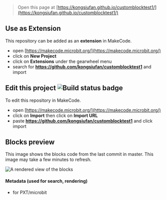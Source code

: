 
> Open this page at [https://kongsiufan.github.io/customblocktest1/](https://kongsiufan.github.io/customblocktest1/)

## Use as Extension

This repository can be added as an **extension** in MakeCode.

* open [https://makecode.microbit.org/](https://makecode.microbit.org/)
* click on **New Project**
* click on **Extensions** under the gearwheel menu
* search for **https://github.com/kongsiufan/customblocktest1** and import

## Edit this project ![Build status badge](https://github.com/kongsiufan/customblocktest1/workflows/MakeCode/badge.svg)

To edit this repository in MakeCode.

* open [https://makecode.microbit.org/](https://makecode.microbit.org/)
* click on **Import** then click on **Import URL**
* paste **https://github.com/kongsiufan/customblocktest1** and click import

## Blocks preview

This image shows the blocks code from the last commit in master.
This image may take a few minutes to refresh.

![A rendered view of the blocks](https://github.com/kongsiufan/customblocktest1/raw/master/.github/makecode/blocks.png)

#### Metadata (used for search, rendering)

* for PXT/microbit
<script src="https://makecode.com/gh-pages-embed.js"></script><script>makeCodeRender("{{ site.makecode.home_url }}", "{{ site.github.owner_name }}/{{ site.github.repository_name }}");</script>
